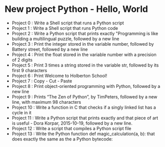 # New project Python - Hello, World

* Project 0 : Write a Shell script that runs a Python script
* Project 1 : Write a Shell script that runs Python code
* Project 2 : Write a Python script that prints exactly "Programming is like building a multilingual puzzle, followed by a new line
* Project 3 : Print the integer stored in the variable number, followed by Battery street, followed by a new line
* Project 4 : Print the float stored in the variable number with a precision of 2 digits
* Project 5 : Print 3 times a string stored in the variable str, followed by its first 9 characters
* Project 6 : Print Welcome to Holberton School!
* Project 7 : Copy - Cut - Paste
* Project 8 : Print object-oriented programming with Python, followed by a new line
* Project 9 : Prints “The Zen of Python”, by TimPeters, followed by a new line, with maximum 98 characters
* Project 10 : Write a function in C that checks if a singly linked list has a cycle in it
* Project 11 : Write a Python script that prints exactly and that piece of art is useful - Dora Korpar, 2015-10-19, followed by a new line.
* Project 12 : Write a script that compiles a Python script file
* Project 13 : Write the Python function def magic_calculation(a, b): that does exactly the same as the a Python bytecode:

